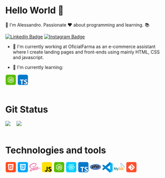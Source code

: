 # Hello World  👋
:beginner: I'm Alessandro. Passionate ❤️ about programming and learning. 📚

[![Linkedin Badge](https://img.shields.io/badge/-Alessandro-blue?style=flat-square&logo=Linkedin&logoColor=white&link=https://www.linkedin.com/in/alessandro-miranda-b23b74169)](https://www.linkedin.com/in/alessandro-miranda-b23b74169)
[![Instagram Badge](https://img.shields.io/badge/-Instagram-C13584?style=flat-square&labelColor=C13584&logo=instagram&logoColor=white&link=https://www.instagram.com/_aleh011/)](https://www.instagram.com/_aleh011/)

- 🔭 I'm currently working at OficialFarma as an e-commerce assistant where I create landing pages and front-ends using mainly HTML, CSS and javascript.

- 💭 I'm currently learning:

<div>
    <img width="" src="./images/nodejs.png">
    <img src="./images/ts.png">
</div>

<br />

# Git Status

<div>
    <img height="200em" src="https://github-readme-stats-eight-theta.vercel.app/api?username=Alessandro-Miranda&show_icons=true&theme=nightowl&include_all_commits=true&count_private=true"/>
    <img height="200em" src="https://github-readme-stats-eight-theta.vercel.app/api/top-langs/?username=Alessandro-Miranda&layout=compact&langs_count=10&theme=nightowl" style="margin-left: 15px;"/>
</div>

<br />

# Technologies and tools

<div>
    <img src="./images/html.png">
    <img src="./images/css.png">
    <img src="./images/sass1.png">
    <img src="./images/js.png">
    <img src="./images/nodejs.png">
    <img src="./images/react.png">
    <img src="./images/ts.png">
    <img src="./images/php1.png">
    <img src="./images/vs-code.png">
    <img src="./images/my-sql.png">
    <img src="./images/git.png">
</div>
